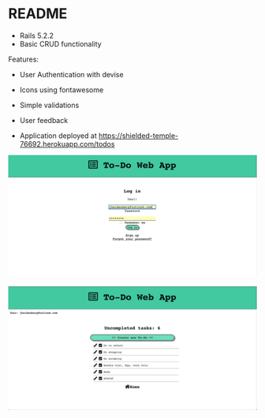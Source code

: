 # README

* Rails 5.2.2
* Basic CRUD functionality

Features:

* User Authentication with devise
* Icons using fontawesome
* Simple validations
* User feedback



* Application deployed at https://shielded-temple-76692.herokuapp.com/todos

![](screens/Screen2.png)


![](screens/Screen1.png?raw=true "Screenshot")

